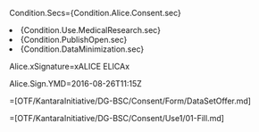Condition.Secs={Condition.Alice.Consent.sec}<li>{Condition.Use.MedicalResearch.sec}<li>{Condition.PublishOpen.sec}<li>{Condition.DataMinimization.sec}

Alice.xSignature=xALICE ELICAx

Alice.Sign.YMD=2016-08-26T11:15Z

=[OTF/KantaraInitiative/DG-BSC/Consent/Form/DataSetOffer.md]

=[OTF/KantaraInitiative/DG-BSC/Consent/Use1/01-Fill.md]